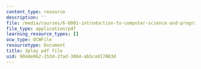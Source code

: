 ```yaml
---
content_type: resource
description: ''
file: /media/courses/6-0001-introduction-to-computer-science-and-programming-in-python-fall-2016/904de062253d2fad3064ab5ca917883d_nykOeWgQcHM.pdf
file_type: application/pdf
learning_resource_types: []
ocw_type: OCWFile
resourcetype: Document
title: 3play pdf file
uid: 904de062-253d-2fad-3064-ab5ca917883d
---
```

